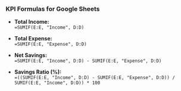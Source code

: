 ### KPI Formulas for Google Sheets

- **Total Income:**  
  `=SUMIF(E:E, "Income", D:D)`

- **Total Expense:**  
  `=SUMIF(E:E, "Expense", D:D)`

- **Net Savings:**  
  `=SUMIF(E:E, "Income", D:D) - SUMIF(E:E, "Expense", D:D)`

- **Savings Ratio (%):**  
  `=((SUMIF(E:E, "Income", D:D) - SUMIF(E:E, "Expense", D:D)) / SUMIF(E:E, "Income", D:D)) * 100`
